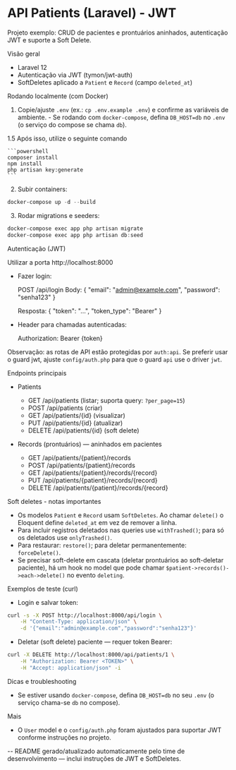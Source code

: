 # API Patients (Laravel) - JWT

Projeto exemplo: CRUD de pacientes e prontuários aninhados, autenticação JWT e suporte a Soft Delete.

Visão geral

- Laravel 12
- Autenticação via JWT (tymon/jwt-auth)
- SoftDeletes aplicado a `Patient` e `Record` (campo `deleted_at`)

Rodando localmente (com Docker)

1.  Copie/ajuste `.env` (ex.: `cp .env.example .env`) e confirme as variáveis de ambiente. - Se rodando com `docker-compose`, defina `DB_HOST=db` no `.env` (o serviço do compose se chama `db`).

1.5 Após isso, utilize o seguinte comando

    ```powershell
    composer install
    npm install
    php artisan key:generate
    ```

2.  Subir containers:

```powershell
docker-compose up -d --build
```

3. Rodar migrations e seeders:

```powershell
docker-compose exec app php artisan migrate
docker-compose exec app php artisan db:seed
```

Autenticação (JWT)

Utilizar a porta http://localhost:8000

- Fazer login:

    POST /api/login
    Body: { "email": "admin@example.com", "password": "senha123" }

    Resposta: { "token": "...", "token_type": "Bearer" }

- Header para chamadas autenticadas:

    Authorization: Bearer {token}

Observação: as rotas de API estão protegidas por `auth:api`. Se preferir usar o guard jwt, ajuste `config/auth.php` para que o guard `api` use o driver `jwt`.

Endpoints principais

- Patients
    - GET /api/patients (listar; suporta query: `?per_page=15`)
    - POST /api/patients (criar)
    - GET /api/patients/{id} (visualizar)
    - PUT /api/patients/{id} (atualizar)
    - DELETE /api/patients/{id} (soft delete)

- Records (prontuários) — aninhados em pacientes
    - GET /api/patients/{patient}/records
    - POST /api/patients/{patient}/records
    - GET /api/patients/{patient}/records/{record}
    - PUT /api/patients/{patient}/records/{record}
    - DELETE /api/patients/{patient}/records/{record}

Soft deletes - notas importantes

- Os modelos `Patient` e `Record` usam `SoftDeletes`. Ao chamar `delete()` o Eloquent define `deleted_at` em vez de remover a linha.
- Para incluir registros deletados nas queries use `withTrashed()`; para só os deletados use `onlyTrashed()`.
- Para restaurar: `restore()`; para deletar permanentemente: `forceDelete()`.
- Se precisar soft-delete em cascata (deletar prontuários ao soft-deletar paciente), há um hook no model que pode chamar `$patient->records()->each->delete()` no evento `deleting`.

Exemplos de teste (curl)

- Login e salvar token:

```bash
curl -s -X POST http://localhost:8000/api/login \
	-H "Content-Type: application/json" \
	-d '{"email":"admin@example.com","password":"senha123"}'
```

- Deletar (soft delete) paciente — requer token Bearer:

```bash
curl -X DELETE http://localhost:8000/api/patients/1 \
	-H "Authorization: Bearer <TOKEN>" \
	-H "Accept: application/json" -i
```

Dicas e troubleshooting

- Se estiver usando `docker-compose`, defina `DB_HOST=db` no seu `.env` (o serviço chama-se `db` no compose).

Mais

- O `User` model e o `config/auth.php` foram ajustados para suportar JWT conforme instruções no projeto.

--
README gerado/atualizado automaticamente pelo time de desenvolvimento — inclui instruções de JWT e SoftDeletes.
